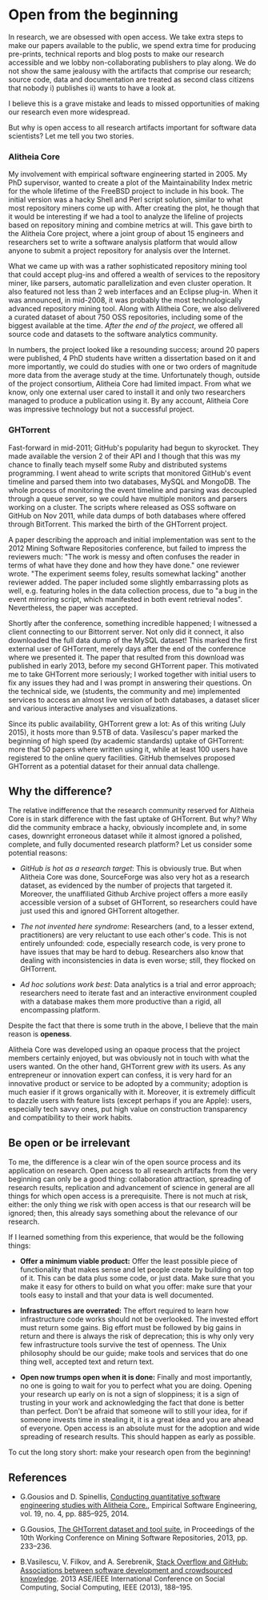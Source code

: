 # Open from the beginning

In research, we are obsessed with open access. We take extra steps to make our
papers available to the public, we spend extra time for producing pre-prints,
technical reports and blog posts to make our research accessible and we lobby
non-collaborating publishers to play along. We do not show the same jealousy
with the artifacts that comprise our research; source code, data and
documentation are treated as second class citizens that nobody i) publishes ii)
wants to have a look at.

I believe this is a grave mistake and leads to missed opportunities of making
our research even more widespread.

But why is open access to all research artifacts important for software data
scientists? Let me tell you two stories.

### Alitheia Core

My involvement with empirical software engineering started in 2005. My
PhD supervisor, wanted to create a plot of the Maintainability Index metric for
the whole lifetime of the FreeBSD project to include in his book.  The initial
version was a hacky Shell and Perl script solution, similar to what most
repository miners come up with. After creating the plot, he though that it would
be interesting if we had a tool to analyze the lifeline of projects based on
repository mining and combine metrics at will. This gave birth to the Alitheia
Core project, where a joint group of about 15 engineers and researchers set
to write a software analysis platform that would allow anyone to submit a
project repository for analysis over the Internet.

What we came up with was a rather sophisticated repository mining tool that
could accept plug-ins and offered a wealth of services to the repository miner,
like parsers, automatic parallelization and even cluster operation. It also
featured not less than 2 web interfaces and an Eclipse plug-in. When it was
announced, in mid-2008, it was probably the most technologically advanced
repository mining tool. Along with Alitheia Core, we also delivered a curated
dataset of about 750 OSS repositories, including some of the biggest available
at the time. _After the end of the project_, we offered all source code and
datasets to the software analytics community.

In numbers, the project looked like a resounding success; around 20 papers were
published, 4 PhD students have written a dissertation based on it and more
importantly, we could do studies with one or two orders of magnitude more data
from the average study at the time. Unfortunately though, outside of the project
consortium, Alitheia Core had limited impact. From what we know, only one
external user cared to install it and only two researchers managed to produce a
publication using it. By any account, Alitheia Core was impressive technology
but not a successful project.

### GHTorrent

Fast-forward in mid-2011; GitHub's popularity had begun to skyrocket. They made
available the version 2 of their API and I though that this was my chance to
finally teach myself some Ruby and distributed systems programming. I went ahead
to write scripts that monitored GitHub's event timeline and parsed them into two
databases, MySQL and MongoDB. The whole process of monitoring the event timeline
and parsing was decoupled through a queue server, so we could have multiple
monitors and parsers working on a cluster. The scripts where released as OSS
software on GitHub on Nov 2011, while data dumps of both databases where offered
through BitTorrent. This marked the birth of the GHTorrent project.

A paper describing the approach and initial implementation was sent to the 2012
Mining Software Repositories conference, but failed to impress the reviewers
much: "The work is messy and often confuses the reader in terms of what have
they done and how they have done." one reviewer wrote. "The experiment seems
foley, results somewhat lacking" another reviewer added. The paper included
some slightly embarrassing plots as well, e.g. featuring holes in the
data collection process, due to "a bug in the event mirroring script, which manifested in both event retrieval nodes". Nevertheless, the paper
was accepted.

Shortly after the conference, something incredible happened; I witnessed a
client connecting to our Bittorrent server. Not only did it connect, it also
downloaded the full data dump of the MySQL dataset! This marked the first
external user of GHTorrent, merely days after the end of the conference where we
presented it. The paper that resulted from this download was published in early
2013, before my second GHTorrent paper. This motivated me to take GHTorrent more
seriously; I worked together with initial users to fix any issues they had and I
was prompt in answering their questions. On the technical side, we (students,
the community and me) implemented services to access an almost live version of
both databases, a dataset slicer and various interactive analyses and
visualizations.

Since its public availability, GHTorrent grew a lot: As of this writing (July
2015), it hosts more than 9.5TB of data. Vasilescu's paper marked the beginning
of high speed (by academic standards) uptake of GHTorrent: more that 50 papers
where written using it, while at least 100 users have registered to the online
query facilities. GitHub themselves proposed GHTorrent as a potential dataset
for their annual data challenge.

## Why the difference?

The relative indifference that the research community reserved for Alitheia Core
is in stark difference with the fast uptake of GHTorrent. But why? Why did the
community embrace a hacky, obviously incomplete and, in some cases, downright
erroneous dataset while it almost ignored a polished, complete, and fully
documented research platform? Let us consider some potential reasons:

* _GitHub is hot as a research target_: This is obviously true. But when
Alitheia Core was done, SourceForge was also very hot as a research dataset,
as evidenced by the number of projects that targeted it. Moreover, the
unaffiliated Github Archive project offers a more easily accessible version
of a subset of GHTorrent, so researchers could have just used this and
ignored GHTorrent altogether.

* _The not invented here syndrome_: Researchers (and, to a lesser extend, practitioners) are very reluctant to use each other's code. This is not
entirely unfounded: code, especially research code, is very prone to have
issues that may be hard to debug. Researchers also know that dealing with inconsistencies in data is even worse; still, they flocked on
GHTorrent.

* _Ad hoc solutions work best_: Data analytics is a trial and error approach;
researchers need to iterate fast and an interactive environment coupled with a
database makes them more productive than a rigid, all encompassing platform.


Despite the fact that there is some truth in the above, I believe that the main
reason is **openess**.

Alitheia Core was developed using an opaque process that the project members
certainly enjoyed, but was obviously not in touch with what the users wanted. On
the other hand, GHTorrent grew _with_ its users. As any entrepreneur or
innovation expert can confess, it is very hard for an innovative product or
service to be adopted by a community; adoption is much easier if it grows
organically with it. Moreover, it is extremely difficult to dazzle users with
feature lists (except perhaps if you are Apple): users, especially tech savvy
ones, put high value on construction transparency and compatibility to their
work habits.

## Be open or be irrelevant

To me, the difference is a clear win of the open source process and its
application on research. Open access to all research artifacts from the very
beginning can only be a good thing: collaboration attraction, spreading of
research results, replication and advancement of science in general are all
things for which open access is a prerequisite. There is not much at risk,
either: the only thing we risk with open access is that our research will be
ignored; then, this already says something about the relevance of our research.

If I learned something from this experience, that would be the following things:

* **Offer a minimum viable product:** Offer the least possible piece of
functionality that makes sense and let people create by building on top of it.
This can be data plus some code, or just data. Make sure that you make it easy
for others to build on what you offer: make sure that your tools easy to install
and that your data is well documented.

* **Infrastructures are overrated:** The effort required to learn how
infrastructure code works should not be overlooked. The invested effort must
return some gains. Big effort must be followed by big gains in return and there is always the risk of deprecation; this is why only very few infrastructure tools
survive the test of openness. The Unix philosophy should be our guide; make
tools and services that do one thing well, accepted text and return text.

* **Open now trumps open when it is done:** Finally and most importantly, no one
is going to wait for you to perfect what you are doing. Opening your research up
early on is not a sign of sloppiness; it is a sign of trusting in your work and
acknowledging the fact that done is better than perfect. Don't be afraid that
someone will to still your idea, for if someone invests time in stealing it, it
is a great idea and you are ahead of everyone. Open access is an absolute must
for the adoption and wide spreading of research results. This should happen as
early as possible.

To cut the long story short: make your research open from the beginning!

## References
* G.Gousios and D. Spinellis, [Conducting quantitative software engineering studies with Alitheia Core.](http://www.gousios.gr/bibliography/GS14.html), Empirical Software Engineering, vol. 19, no. 4, pp. 885–925, 2014.


* G.Gousios, [The GHTorrent dataset and tool suite](http://ghtorrent.org), in Proceedings of the 10th Working Conference on Mining Software Repositories, 2013, pp. 233–236.

* B.Vasilescu, V. Filkov, and A. Serebrenik, [Stack Overflow and GitHub: Associations between software development and crowdsourced knowledge](http://bvasiles.github.io/papers/socialcom13.pdf).
2013 ASE/IEEE International Conference on Social Computing, Social Computing, IEEE (2013), 188–195.
